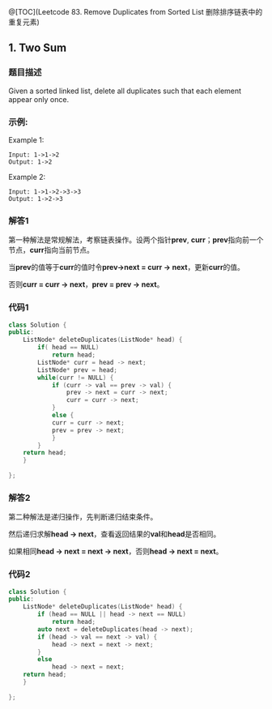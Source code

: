 @[TOC](Leetcode 83. Remove Duplicates from Sorted List 删除排序链表中的重复元素)

## 1. Two Sum 
### 题目描述
Given a sorted linked list, delete all duplicates such that each element appear only once.

### 示例:
Example 1:

    Input: 1->1->2
    Output: 1->2

Example 2:

    Input: 1->1->2->3->3
    Output: 1->2->3

### 解答1

第一种解法是常规解法，考察链表操作。设两个指针**prev**, **curr**；**prev**指向前一个节点，**curr**指向当前节点。

当**prev**的值等于**curr**的值时令**prev->next = curr -> next**，更新**curr**的值。

否则**curr = curr -> next**，**prev = prev -> next**。

### 代码1
```cpp
class Solution {
public:
    ListNode* deleteDuplicates(ListNode* head) {
        if( head == NULL)
            return head;
        ListNode* curr = head -> next;
        ListNode* prev = head;
        while(curr != NULL) {
            if (curr -> val == prev -> val) {
                prev -> next = curr -> next;
                curr = curr -> next;
            }
            else {
            curr = curr -> next;
            prev = prev -> next;                
            }
        }
    return head;
    }
    
};
```

### 解答2

第二种解法是递归操作，先判断递归结束条件。

然后递归求解**head -> next**，查看返回结果的**val**和**head**是否相同。

如果相同**head -> next = next -> next**，否则**head -> next = next**。

### 代码2
```cpp
class Solution {
public:
    ListNode* deleteDuplicates(ListNode* head) {
        if (head == NULL || head -> next == NULL)
            return head;
        auto next = deleteDuplicates(head -> next);
        if (head -> val == next -> val) {
            head -> next = next -> next;
        }
        else 
            head -> next = next;
    return head;
    }
    
};
```